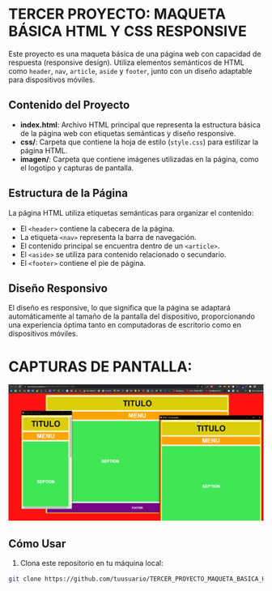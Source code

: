 # TERCER PROYECTO: MAQUETA BÁSICA HTML Y CSS RESPONSIVE

Este proyecto es una maqueta básica de una página web con capacidad de respuesta (responsive design). Utiliza elementos semánticos de HTML como `header`, `nav`, `article`, `aside` y `footer`, junto con un diseño adaptable para dispositivos móviles.

## Contenido del Proyecto

- **index.html**: Archivo HTML principal que representa la estructura básica de la página web con etiquetas semánticas y diseño responsive.
- **css/**: Carpeta que contiene la hoja de estilo (`style.css`) para estilizar la página HTML.
- **imagen/**: Carpeta que contiene imágenes utilizadas en la página, como el logotipo y capturas de pantalla.

## Estructura de la Página

La página HTML utiliza etiquetas semánticas para organizar el contenido:

- El `<header>` contiene la cabecera de la página.
- La etiqueta `<nav>` representa la barra de navegación.
- El contenido principal se encuentra dentro de un `<article>`.
- El `<aside>` se utiliza para contenido relacionado o secundario.
- El `<footer>` contiene el pie de página.

## Diseño Responsivo

El diseño es responsive, lo que significa que la página se adaptará automáticamente al tamaño de la pantalla del dispositivo, proporcionando una experiencia óptima tanto en computadoras de escritorio como en dispositivos móviles.

# CAPTURAS DE PANTALLA:

![image](miweb.png)


## Cómo Usar

1. Clona este repositorio en tu máquina local:

```bash
git clone https://github.com/tuusuario/TERCER_PROYECTO_MAQUETA_BASICA_HTML_Y_CSS-RESPONSIVE.git
